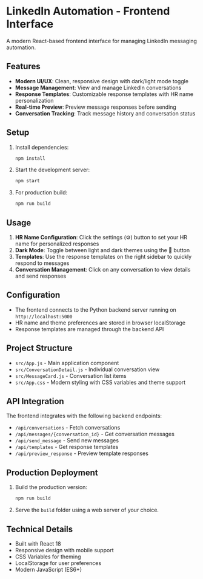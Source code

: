 # LinkedIn Automation - Frontend Interface

A modern React-based frontend interface for managing LinkedIn messaging automation.

## Features

- **Modern UI/UX**: Clean, responsive design with dark/light mode toggle
- **Message Management**: View and manage LinkedIn conversations
- **Response Templates**: Customizable response templates with HR name personalization
- **Real-time Preview**: Preview message responses before sending
- **Conversation Tracking**: Track message history and conversation status

## Setup

1. Install dependencies:

   ```bash
   npm install
   ```

2. Start the development server:

   ```bash
   npm start
   ```

3. For production build:
   ```bash
   npm run build
   ```

## Usage

1. **HR Name Configuration**: Click the settings (⚙️) button to set your HR name for personalized responses
2. **Dark Mode**: Toggle between light and dark themes using the 🌙 button
3. **Templates**: Use the response templates on the right sidebar to quickly respond to messages
4. **Conversation Management**: Click on any conversation to view details and send responses

## Configuration

- The frontend connects to the Python backend server running on `http://localhost:5000`
- HR name and theme preferences are stored in browser localStorage
- Response templates are managed through the backend API

## Project Structure

- `src/App.js` - Main application component
- `src/ConversationDetail.js` - Individual conversation view
- `src/MessageCard.js` - Conversation list items
- `src/App.css` - Modern styling with CSS variables and theme support

## API Integration

The frontend integrates with the following backend endpoints:

- `/api/conversations` - Fetch conversations
- `/api/messages/{conversation_id}` - Get conversation messages
- `/api/send_message` - Send new messages
- `/api/templates` - Get response templates
- `/api/preview_response` - Preview template responses

## Production Deployment

1. Build the production version:

   ```bash
   npm run build
   ```

2. Serve the `build` folder using a web server of your choice.

## Technical Details

- Built with React 18
- Responsive design with mobile support
- CSS Variables for theming
- LocalStorage for user preferences
- Modern JavaScript (ES6+)
